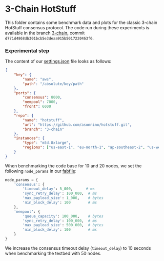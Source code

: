 # 3-Chain HotStuff
This folder contains some benchmark data and plots for the classic 3-chain HotStuff consensus protocol. The code run during these experiments is available in the branch [3-chain](https://github.com/asonnino/hotstuff/tree/3-chain), commit `d771d4868db301bcb5e3deaa915b5017220463f6`.

### Experimental step
The content of our [settings.json](https://github.com/asonnino/hotstuff/blob/main/benchmark/settings.json) file looks as follows:
```json
{
    "key": {
        "name": "aws",
        "path": "/absolute/key/path"
    },
    "ports": {
        "consensus": 8000,
        "mempool": 7000,
        "front": 6000
    },
    "repo": {
        "name": "hotstuff",
        "url": "https://github.com/asonnino/hotstuff.git",
        "branch": "3-chain"
    },
    "instances": {
        "type": "m5d.8xlarge",
        "regions": ["us-east-1", "eu-north-1", "ap-southeast-2", "us-west-1", "ap-northeast-1"]
    }
}
```
When benchmarking the code base for 10 and 20 nodes, we set the following `node_params` in our [fabfile](https://github.com/asonnino/hotstuff/blob/main/benchmark/fabfile.py):
```python
node_params = {
    'consensus': {
        'timeout_delay': 5_000,      # ms
        'sync_retry_delay': 100_000,  # ms
        'max_payload_size': 1_000,    # bytes
        'min_block_delay': 100        # ms
    },
    'mempool': {
        'queue_capacity': 100_000,    # bytes
        'sync_retry_delay': 100_000,  # ms
        'max_payload_size': 500_000,  # bytes
        'min_block_delay': 100        # ms
    }
}
```
We increase the consensus timeout delay (`timeout_delay`) to 10 seconds when benchmarking the testbed with 50 nodes.
